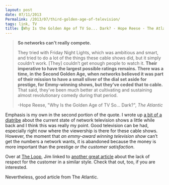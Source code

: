 ```yaml
---
layout: post
date: 07/11/2013
Permalink: /2013/07/third-golden-age-of-television/
tags: link, TV
title: [Why Is the Golden Age of TV So... Dark? - Hope Reese - The Atlantic](http://www.theatlantic.com/entertainment/archive/2013/07/why-is-the-golden-age-of-tv-so-dark/277696/)
---
```


<blockquote>
  <p><strong>So networks can&#8217;t really compete.</strong></p>
  
  <p>They tried with Friday Night Lights, which was ambitious and smart, and tried to do a lot of the things these cable shows did, but it simply couldn&#8217;t work. [They] couldn&#8217;t get enough people to watch it. <strong>Their imperative to have the largest possible ratings remains. There was a time, in the Second Golden Age, when networks believed it was part of their mission to have a small sliver of the dial set aside for prestige, for Emmy-winning shows, but they&#8217;ve ceded that to cable.</strong> That said, they&#8217;ve been much better at cultivating and sustaining almost revolutionary comedy during that period.</p>

  <p>-Hope Reese, "Why Is the Golden Age of TV So... Dark?", <em>The Atlantic</em></p>
</blockquote>

<p>Emphasis is my own in the second portion of the quote. I wrote up <a href="/2013/05/fox-nbc-and-netflix-a-difference-in-priorities" title="A difference in priorities - Engineered Eloquence">a bit of a diatribe</a> about the current state of network television shows a little while back and I think this was really my point. Good television can be had, especially right now where the viewership is there for these cable shows. However, the moment that <em>an emmy-award winning television show</em> can&#8217;t get the numbers a network wants, it is abandoned because the money is more important than the prestige <em>or the customer satisfaction</em>.</p>

<p>Over at <a href="http://www.loopinsight.com/2013/07/10/respect-your-customer/" title="Respect your customer - The Loop">The Loop</a>, Jim linked to <a href="http://i-digress.co.uk/blog/2013/7/9/respect-your-customer" title="Respect your Customer - I Digress...">another great article</a> about the lack of respect for the customer in a similar style. Check that out, too, if you are interested.</p>

<p>Nevertheless, good article from The Atlantic.</p>